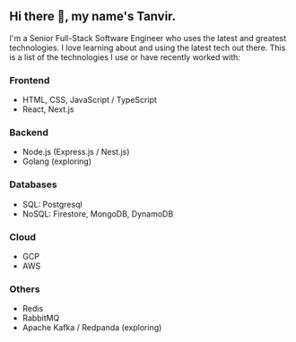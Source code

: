 ## Hi there :wave:, my name's Tanvir.

I'm a Senior Full-Stack Software Engineer who uses the latest and greatest technologies. I love learning about and using the latest tech out there. This is a list of the technologies I use or have recently worked with:

### Frontend
- HTML, CSS, JavaScript / TypeScript
- React, Next.js

### Backend
- Node.js (Express.js / Nest.js)
- Golang (exploring)

### Databases
- SQL: Postgresql
- NoSQL: Firestore, MongoDB, DynamoDB

### Cloud
- GCP
- AWS

### Others
- Redis
- RabbitMQ
- Apache Kafka / Redpanda (exploring)
